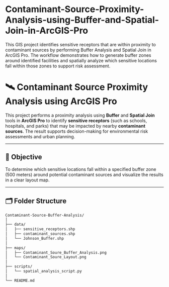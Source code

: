 # Contaminant-Source-Proximity-Analysis-using-Buffer-and-Spatial-Join-in-ArcGIS-Pro
This GIS project identifies sensitive receptors that are within proximity to contaminant sources by performing Buffer Analysis and Spatial Join in ArcGIS Pro. The workflow demonstrates how to generate buffer zones around identified facilities and spatially analyze which sensitive locations fall within those zones to support risk assessment.
# 🛰️ Contaminant Source Proximity Analysis using ArcGIS Pro

This project performs a proximity analysis using **Buffer** and **Spatial Join** tools in **ArcGIS Pro** to identify **sensitive receptors** (such as schools, hospitals, and parks) that may be impacted by nearby **contaminant sources**. The result supports decision-making for environmental risk assessments and urban planning.

---

## 📌 Objective

To determine which sensitive locations fall within a specified buffer zone (500 meters) around potential contaminant sources and visualize the results in a clear layout map.

---

## 🗂️ Folder Structure

```bash
Contaminant-Source-Buffer-Analysis/
│
├── data/
│   ├── sensitive_receptors.shp
│   ├── contaminant_sources.shp
│   └── Johnson_Buffer.shp
│
├── maps/
│   ├── Contaminant_Soure_Buffer_Analysis.png
│   └── Contaminant_Soure_Layout.png
│
├── scripts/
│   └── spatial_analysis_script.py
│
└── README.md
